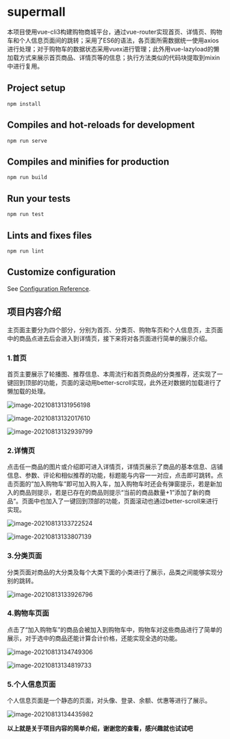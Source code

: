 # supermall
  本项目使用vue-cli3构建购物商城平台，通过vue-router实现首页、详情页、购物车和个人信息页面间的跳转；采用了ES6的语法，各页面所需数据统一使用axios进行处理；对于购物车的数据状态采用vuex进行管理；此外用vue-lazyload的懒加载方式来展示首页商品、详情页等的信息；执行方法类似的代码块提取到mixin中进行复用。

## Project setup
```
npm install
```

## Compiles and hot-reloads for development
```
npm run serve
```

## Compiles and minifies for production
```
npm run build
```

## Run your tests
```
npm run test
```

## Lints and fixes files
```
npm run lint
```

## Customize configuration
See [Configuration Reference](https://cli.vuejs.org/config/).



## 项目内容介绍
主页面主要分为四个部分，分别为首页、分类页、购物车页和个人信息页，主页面中的商品点进去后会进入到详情页，接下来将对各页面进行简单的展示介绍。
### 1.首页

首页主要展示了轮播图、推荐信息、本周流行和首页商品的分类推荐，还实现了一键回到顶部的功能，页面的滚动用better-scroll实现，此外还对数据的加载进行了懒加载的处理。

![image-20210813131956198](C:\Users\chaliju\AppData\Roaming\Typora\typora-user-images\image-20210813131956198.png)

![image-20210813132017610](C:\Users\chaliju\AppData\Roaming\Typora\typora-user-images\image-20210813132017610.png)

![image-20210813132939799](C:\Users\chaliju\AppData\Roaming\Typora\typora-user-images\image-20210813132939799.png)

### 2.详情页

点击任一商品的图片或介绍即可进入详情页，详情页展示了商品的基本信息、店铺信息、参数、评论和相似推荐的功能，标题能与内容一一对应，点击即可跳转。点击页面的”加入购物车”即可加入购入车，加入购物车时还会有弹窗提示，若是新加入的商品则提示，若是已存在的商品则提示“当前的商品数量+1”添加了新的商品“。页面中也加入了一键回到顶部的功能，页面滚动也通过better-scroll来进行实现。

![image-20210813133722524](C:\Users\chaliju\AppData\Roaming\Typora\typora-user-images\image-20210813133722524.png)

![image-20210813133807139](C:\Users\chaliju\AppData\Roaming\Typora\typora-user-images\image-20210813133807139.png)

### 3.分类页面

分类页面对商品的大分类及每个大类下面的小类进行了展示，品类之间能够实现分别的跳转。

![image-20210813133926796](C:\Users\chaliju\AppData\Roaming\Typora\typora-user-images\image-20210813133926796.png)

### 4.购物车页面

点击了“加入购物车”的商品会被加入到购物车中，购物车对这些商品进行了简单的展示，对于选中的商品还能计算合计价格，还能实现全选的功能。

![image-20210813134749306](C:\Users\chaliju\AppData\Roaming\Typora\typora-user-images\image-20210813134749306.png)

![image-20210813134819733](C:\Users\chaliju\AppData\Roaming\Typora\typora-user-images\image-20210813134819733.png)

### 5.个人信息页面

个人信息页面是一个静态的页面，对头像、登录、余额、优惠等进行了展示。

![image-20210813134435982](C:\Users\chaliju\AppData\Roaming\Typora\typora-user-images\image-20210813134435982.png)



**以上就是关于项目内容的简单介绍，谢谢您的查看，感兴趣就也试试吧**

